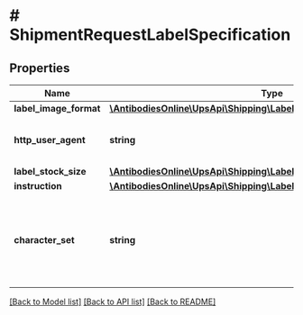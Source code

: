 # # ShipmentRequestLabelSpecification

## Properties

Name | Type | Description | Notes
------------ | ------------- | ------------- | -------------
**label_image_format** | [**\AntibodiesOnline\UpsApi\Shipping\LabelSpecificationLabelImageFormat**](LabelSpecificationLabelImageFormat.md) |  |
**http_user_agent** | **string** | Browser HTTPUserAgent String. This is the preferred way of identifying GIF image type to be generated.  Required if /ShipmentRequest/LabelSpecificationLabelSpecification/LabelImageFormat/Code &#x3D; Gif. Default to Mozilla/4.5 if this field is missing or has invalid value. | [optional]
**label_stock_size** | [**\AntibodiesOnline\UpsApi\Shipping\LabelSpecificationLabelStockSize**](LabelSpecificationLabelStockSize.md) |  |
**instruction** | [**\AntibodiesOnline\UpsApi\Shipping\LabelSpecificationInstruction[]**](LabelSpecificationInstruction.md) |  | [optional]
**character_set** | **string** | Language character set expected on label. Valid values: dan &#x3D; Danish (Latin-1) nld &#x3D; Dutch (Latin-1) fin &#x3D; Finnish (Latin-1) fra &#x3D; French (Latin-1) deu &#x3D; German (Latin-1) itl &#x3D; Italian (Latin-1) nor &#x3D; Norwegian (Latin-1) pol  &#x3D; Polish (Latin-2) por &#x3D; Poruguese (Latin-1) spa &#x3D; Spanish (Latin-1)  swe &#x3D; Swedish (Latin-1)  ces &#x3D; Czech (Latin-2) hun &#x3D; Hungarian (Latin-2) slk &#x3D; Slovak (Latin-2) rus &#x3D; Russian (Cyrillic) tur &#x3D; Turkish (Latin-5) ron &#x3D; Romanian (Latin-2) bul &#x3D; Bulgarian (Latin-2) est &#x3D; Estonian (Latin-2) ell &#x3D; Greek (Latin-2) lav &#x3D; Latvian (Latin-2) lit &#x3D; Lithuanian (Latin-2) eng &#x3D; English (Latin-1)  Default is English (Latin-1). | [optional]

[[Back to Model list]](../../README.md#models) [[Back to API list]](../../README.md#endpoints) [[Back to README]](../../README.md)

